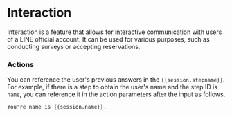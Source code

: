 # Interaction
Interaction is a feature that allows for interactive communication with users of a LINE official account. It can be used for various purposes, such as conducting surveys or accepting reservations.

### Actions
You can reference the user's previous answers in the `{{session.stepname}}`. For example, if there is a step to obtain the user's name and the step ID is `name`, you can reference it in the action parameters after the input as follows.
```
You're name is {{session.name}}.
```